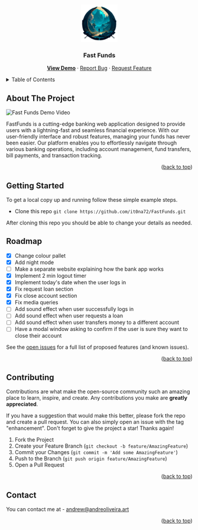 <div align="center">
  <a href="https://it0na72.github.io/FastFunds/">
    <img src="logo.png" alt="Logo" width="100" height="100">
  </a>
<h3 align="center">Fast Funds</h3>

  <p align="center">
    <a href="https://it0na72.github.io/FastFunds/"><b>View Demo</b></a>
    ·
    <a href="https://github.com/it0na72/FastFunds/issue">Report Bug</a>
    ·
    <a href="https://github.com/it0na72/FastFunds/issue">Request Feature</a>
  </p>
</div>

<!-- TABLE OF CONTENTS -->
<details>
  <summary>Table of Contents</summary>
  <ol>
    <li>
      <a href="#about-the-project">About The Project</a>
    </li>
    <li>
      <a href="#getting-started">Getting Started</a>
    </li>
    <li><a href="#roadmap">Roadmap</a></li>
    <li><a href="#contributing">Contributing</a></li>
    <li><a href="#contact">Contact</a></li>
  </ol>
</details>

<!-- ABOUT THE PROJECT -->

## About The Project

<img src="https://github.com/it0na72/FastFunds/assets/56265972/b9b29ef8-0b6d-4e96-8e5f-2f9b966c5216" alt="Fast Funds Demo Video" width="600" height="500">

FastFunds is a cutting-edge banking web application designed to provide users with a lightning-fast and seamless financial experience. With our user-friendly interface and robust features, managing your funds has never been easier. Our platform enables you to effortlessly navigate through various banking operations, including account management, fund transfers, bill payments, and transaction tracking.

<p align="right">(<a href="#readme-top">back to top</a>)</p>

<!-- GETTING STARTED -->

## Getting Started

To get a local copy up and running follow these simple example steps.

- Clone this repo
  `git clone https://github.com/it0na72/FastFunds.git`

After cloning this repo you should be able to change your details as needed.

<!-- ROADMAP -->

## Roadmap

- [x] Change colour pallet
- [x] Add night mode
- [ ] Make a separate website explaining how the bank app works
- [x] Implement 2 min logout timer
- [x] Implement today's date when the user logs in
- [x] Fix request loan section
- [x] Fix close account section
- [x] Fix media queries
- [ ] Add sound effect when user successfully logs in
- [ ] Add sound effect when user requests a loan
- [ ] Add sound effect when user transfers money to a different account
- [ ] Have a modal window asking to confirm if the user is sure they want to close their account

See the [open issues](https://github.com/it0na72/FastFunds/issue) for a full list of proposed features (and known issues).

<p align="right">(<a href="#readme-top">back to top</a>)</p>

<!-- CONTRIBUTING -->

## Contributing

Contributions are what make the open-source community such an amazing place to learn, inspire, and create. Any contributions you make are **greatly appreciated**.

If you have a suggestion that would make this better, please fork the repo and create a pull request. You can also simply open an issue with the tag "enhancement".
Don't forget to give the project a star! Thanks again!

1. Fork the Project
2. Create your Feature Branch (`git checkout -b feature/AmazingFeature`)
3. Commit your Changes (`git commit -m 'Add some AmazingFeature'`)
4. Push to the Branch (`git push origin feature/AmazingFeature`)
5. Open a Pull Request

<p align="right">(<a href="#readme-top">back to top</a>)</p>

<!-- CONTACT -->

## Contact

You can contact me at - andrew@andreoliveira.art

<p align="right">(<a href="#readme-top">back to top</a>)</p>
